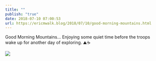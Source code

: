```yaml
---
title: ""
publish: "true"
date: 2018-07-10 07:00:53
url: https://ericmwalk.blog/2018/07/10/good-morning-mountains.html
---
```


Good Morning Mountains... Enjoying some quiet time before the troops wake up for another day of exploring. ⛰️☕

![](https://ericmwalk.blog/uploads/2022/7ce41d60c3.jpg)